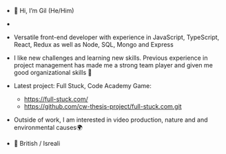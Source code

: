 - 👋 Hi, I’m Gil (He/Him)
- 
- Versatile front-end developer with experience in JavaScript, TypeScript, React, Redux as well as Node, SQL, Mongo and Express 

- I like new challenges and learning new skills. Previous experience in project management has made me a strong team player and given me good organizational skills 📑

- Latest project: Full Stuck, Code Academy Game: 
   - https://full-stuck.com/
   - https://github.com/cw-thesis-project/full-stuck.com.git 
   

- Outside of work, I am interested in video production, nature and and environmental causes🌍

- 🥙 British / Isreali

<!---
GILREICH1/GILREICH1 is a ✨ special ✨ repository because its `README.md` (this file) appears on your GitHub profile.
You can click the Preview link to take a look at your changes.
--->
